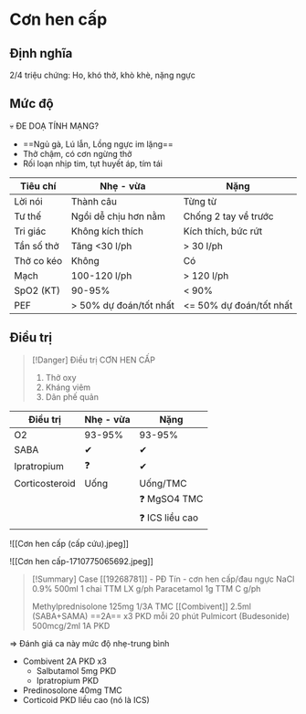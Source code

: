 # Cơn hen cấp
## Định nghĩa
2/4 triệu chứng: Ho, khó thở, khò khè, nặng ngực
## Mức độ

💀 ĐE DOẠ TÍNH MẠNG?
- ==Ngủ gà, Lú lẫn, Lồng ngực im lặng==
- Thở chậm, có cơn ngừng thở
- Rối loạn nhịp tim, tụt huyết áp, tím tái

| Tiêu chí   | Nhẹ - vừa               | Nặng                    |
| ---------- | ----------------------- | ----------------------- |
| Lời nói    | Thành câu               | Từng từ                 |
| Tư thế     | Ngồi dễ chịu hơn nằm    | Chống 2 tay về trước    |
| Tri giác   | Không kích thích        | Kích thích, bức rứt     |
| Tần số thở | Tăng <30 l/ph           | \> 30 l/ph              |
| Thở co kéo | Không                   | Có                      |
| Mạch       | 100-120 l/ph            | \> 120 l/ph             |
| SpO2 (KT)  | 90-95%                  | < 90%                   |
| PEF        | \> 50% dự đoán/tốt nhất | <= 50% dự đoán/tốt nhất |
## Điều trị

> [!Danger] Điều trị CƠN HEN CẤP
> 1. Thở oxy
> 2. Kháng viêm
> 3. Dãn phế quản


| Điều trị       | Nhẹ - vừa | Nặng           |
| -------------- | --------- | -------------- |
| O2             | 93-95%    | 93-95%         |
| SABA           | ✔         | ✔              |
| Ipratropium    | ❓         | ✔              |
| Corticosteroid | Uống      | Uống/TMC       |
|                |           | ❓ MgSO4 TMC    |
|                |           | ❓ ICS liều cao |




![[Cơn hen cấp (cấp cứu).jpeg]]

![[Cơn hen cấp-1710775065692.jpeg]]
> [!Summary] Case [[19268781]] - PĐ Tín - cơn hen cấp/đau ngực
> NaCl 0.9% 500ml 1 chai TTM LX g/ph
> Paracetamol 1g TTM C g/ph
> 
> Methylprednisolone 125mg 1/3A TMC
> [[Combivent]] 2.5ml (SABA+SAMA) ==2A== x3 PKD mỗi 20 phút
> Pulmicort (Budesonide) 500mcg/2ml 1A PKD

=> Đánh giá ca này mức độ nhẹ-trung bình
- Combivent 2A PKD x3
	- Salbutamol 5mg PKD
	- Ipratropium PKD
- Predinosolone 40mg TMC
- Corticoid PKD liều cao (nó là ICS)